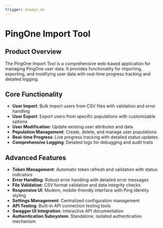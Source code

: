 ```yaml
---
trigger: always_on
---
```


# PingOne Import Tool

## Product Overview
The PingOne Import Tool is a comprehensive web-based application for managing PingOne user data. It provides functionality for importing, exporting, and modifying user data with real-time progress tracking and detailed logging.

## Core Functionality
- **User Import**: Bulk import users from CSV files with validation and error handling
- **User Export**: Export users from specific populations with customizable options
- **User Modification**: Update existing user attributes and data
- **Population Management**: Create, delete, and manage user populations
- **Real-time Progress**: Live progress tracking with detailed status updates
- **Comprehensive Logging**: Detailed logs for debugging and audit trails

## Advanced Features
- **Token Management**: Automatic token refresh and validation with status indicators
- **Error Handling**: Robust error handling with detailed error messages
- **File Validation**: CSV format validation and data integrity checks
- **Responsive UI**: Modern, mobile-friendly interface with Ping Identity styling
- **Settings Management**: Centralized configuration management
- **API Testing**: Built-in API connection testing tools
- **Swagger UI Integration**: Interactive API documentation
- **Authentication Subsystem**: Standalone, isolated authentication mechanism

